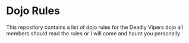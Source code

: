 Dojo Rules
==========

This repository contains a list of dojo rules for the Deadly Vipers dojo
all members should read the rules or I will come and haunt you personally
